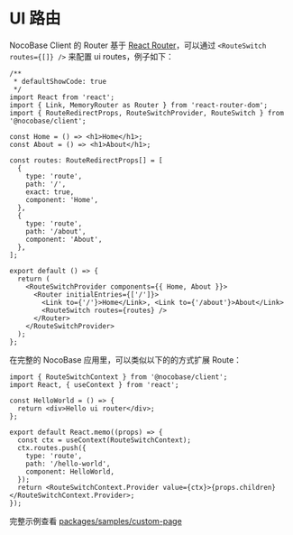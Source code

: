 # UI 路由

NocoBase Client 的 Router 基于 [React Router](https://v5.reactrouter.com/web/guides/quick-start)，可以通过 `<RouteSwitch routes={[]} />` 来配置 ui routes，例子如下：

```tsx
/**
 * defaultShowCode: true
 */
import React from 'react';
import { Link, MemoryRouter as Router } from 'react-router-dom';
import { RouteRedirectProps, RouteSwitchProvider, RouteSwitch } from '@nocobase/client';

const Home = () => <h1>Home</h1>;
const About = () => <h1>About</h1>;

const routes: RouteRedirectProps[] = [
  {
    type: 'route',
    path: '/',
    exact: true,
    component: 'Home',
  },
  {
    type: 'route',
    path: '/about',
    component: 'About',
  },
];

export default () => {
  return (
    <RouteSwitchProvider components={{ Home, About }}>
      <Router initialEntries={['/']}>
        <Link to={'/'}>Home</Link>, <Link to={'/about'}>About</Link>
        <RouteSwitch routes={routes} />
      </Router>
    </RouteSwitchProvider>
  );
};
```

在完整的 NocoBase 应用里，可以类似以下的的方式扩展 Route：

```tsx | pure
import { RouteSwitchContext } from '@nocobase/client';
import React, { useContext } from 'react';

const HelloWorld = () => {
  return <div>Hello ui router</div>;
};

export default React.memo((props) => {
  const ctx = useContext(RouteSwitchContext);
  ctx.routes.push({
    type: 'route',
    path: '/hello-world',
    component: HelloWorld,
  });
  return <RouteSwitchContext.Provider value={ctx}>{props.children}</RouteSwitchContext.Provider>;
});
```

完整示例查看 [packages/samples/custom-page](https://github.com/nocobase/nocobase/tree/develop/packages/samples/custom-page)